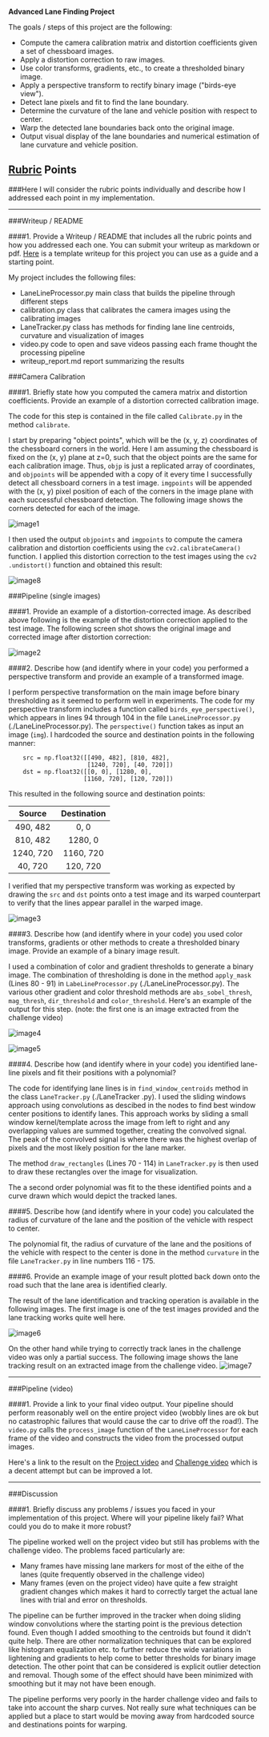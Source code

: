 **Advanced Lane Finding Project**

The goals / steps of this project are the following:

* Compute the camera calibration matrix and distortion coefficients given a set of chessboard images.
* Apply a distortion correction to raw images.
* Use color transforms, gradients, etc., to create a thresholded binary image.
* Apply a perspective transform to rectify binary image ("birds-eye view").
* Detect lane pixels and fit to find the lane boundary.
* Determine the curvature of the lane and vehicle position with respect to center.
* Warp the detected lane boundaries back onto the original image.
* Output visual display of the lane boundaries and numerical estimation of lane curvature and vehicle position.

[//]: # (Image References)

[image1]: ./output_images/calibration.png "Calibration"
[image2]: ./output_images/undistort.png "Undistorted"
[image3]: ./output_images/warped.png "Warped"
[image4]: ./output_images/binary.png "Binary Challenge"
[image5]: ./output_images/binary_test.png "Binary"
[image6]: ./output_images/tracked_test.png "Tracked"
[image7]: ./output_images/tracked.png "Tracked Challenge"
[image8]: ./output_images/calibration1_undistort.png "Calibration Undistort"
[video1]: ./project_video_tracked.mp4 "Project Video"
[video2]: ./challenge_video_tracked.mp4 "Challenge Video"

## [Rubric](https://review.udacity.com/#!/rubrics/571/view) Points
###Here I will consider the rubric points individually and describe how I addressed each point in my implementation.  

---
###Writeup / README

####1. Provide a Writeup / README that includes all the rubric points and how you addressed each one.  You can submit your writeup as markdown or pdf.  [Here](https://github.com/udacity/CarND-Advanced-Lane-Lines/blob/master/writeup_template.md) is a template writeup for this project you can use as a guide and a starting point.  

My project includes the following files:
* LaneLineProcessor.py main class that builds the pipeline through different steps
* calibration.py class that calibrates the camera images using the calibrating images
* LaneTracker.py class has methods for finding lane line centroids, curvature and visualization of images
* video.py code to open and save videos passing each frame thought the processing pipeline
* writeup_report.md report summarizing the results

###Camera Calibration

####1. Briefly state how you computed the camera matrix and distortion coefficients. Provide an example of a distortion corrected calibration image.

The code for this step is contained in the file called `Calibrate.py` in the method `calibrate`.  

I start by preparing "object points", which will be the (x, y, z) coordinates of the chessboard corners in the world.
 Here I am assuming the chessboard is fixed on the (x, y) plane at z=0, such that the object points are the same for
  each calibration image.  Thus, `objp` is just a replicated array of coordinates, and `objpoints` will be appended 
  with a copy of it every time I successfully detect all chessboard corners in a test image.  `imgpoints` will be 
  appended with the (x, y) pixel position of each of the corners in the image plane with each successful chessboard 
  detection. The following image shows the corners detected for each of the image.

![image1]

I then used the output `objpoints` and `imgpoints` to compute the camera calibration and distortion coefficients 
using the `cv2.calibrateCamera()` function.  I applied this distortion correction to the test images using the `cv2
.undistort()` function and obtained this result: 

![image8]

###Pipeline (single images)

####1. Provide an example of a distortion-corrected image.
As described above following is the example of the distortion correction applied to the test image. The 
following screen shot shows the original image and corrected image after distortion correction:

![image2]

####2. Describe how (and identify where in your code) you performed a perspective transform and provide an example of a transformed image.

I perform perspective transformation on the main image before binary thresholding as it seemed to perform well in 
experiments. 
The code for my perspective transform includes a function called `birds_eye_perspective()`, which appears in lines 
94 through 104 in the file `LaneLineProcessor.py` (./LaneLineProcessor.py).  The `perspective()` function takes as 
input an image (`img`).  I hardcoded the source and destination points in the following manner:

```
    src = np.float32([[490, 482], [810, 482],
                      [1240, 720], [40, 720]])
    dst = np.float32([[0, 0], [1280, 0],
                     [1160, 720], [120, 720]])
```
This resulted in the following source and destination points:

| Source        | Destination   | 
|:-------------:|:-------------:| 
| 490, 482      | 0, 0          | 
| 810, 482      | 1280, 0       |
| 1240, 720     | 1160, 720     |
| 40, 720       | 120, 720      |

I verified that my perspective transform was working as expected by drawing the `src` and `dst` points onto a test 
image and its warped counterpart to verify that the lines appear parallel in the warped image.

![image3]

####3. Describe how (and identify where in your code) you used color transforms, gradients or other methods to create a thresholded binary image.  Provide an example of a binary image result.

I used a combination of color and gradient thresholds to generate a binary image. The combination of thresholding is 
done in the method `apply_mask` (Lines 80 - 91) in `LabeLineProcessor.py` (./LaneLineProcessor.py). The various other
 gradient and color threshold methods are `abs_sobel_thresh`, `mag_thresh`, `dir_threshold` and  `color_threshold`.
  Here's an example of the output for this step.  (note: the first one is an image extracted from the challenge 
  video)
  
![image4]

![image5]

####4. Describe how (and identify where in your code) you identified lane-line pixels and fit their positions with a polynomial?

The code for identifying lane lines is in `find_window_centroids` method in the class `LaneTracker.py` (./LaneTracker
.py).
I used the sliding windows approach using convolutions as descibed in the nodes to find best window center positions 
to identify lanes. This approach works by sliding a small window kernel/template across the image from left to right and any 
overlapping values are summed together, creating the convolved signal. The peak of the convolved signal is where 
there was the highest overlap of pixels and the most likely position for the lane marker.

The method `draw_rectangles` (Lines 70 - 114) in `LaneTracker.py` is then used to draw these rectangles over the 
image for visualization.

The a second order polynomial was fit to the these identified points and a curve drawn which would depict the tracked
 lanes. 
 
####5. Describe how (and identify where in your code) you calculated the radius of curvature of the lane and the position of the vehicle with respect to center.

The polynomial fit, the radius of curvature of the lane and the positions of the vehicle with respect to the center 
is done in the method `curvature` in the file `LaneTracker.py` in line numbers 116 - 175.


####6. Provide an example image of your result plotted back down onto the road such that the lane area is identified clearly.

The result of the lane identification and tracking operation is available in the following images. The first image is
 one of the test images provided and the lane tracking works quite well here. 

![image6]

On the other hand while trying to correctly track lanes in the challenge video was only a partial success. The 
following image shows the lane tracking result on an extracted image from the challenge video.
![image7]

---

###Pipeline (video)

####1. Provide a link to your final video output.  Your pipeline should perform reasonably well on the entire project video (wobbly lines are ok but no catastrophic failures that would cause the car to drive off the road!).
The `video.py` calls the `process_image` function of the `LaneLineProcessor` for each frame of the video and 
constructs the video from the processed output images.

Here's a link to the result on the [Project video](./project_video_tracked.mp4)
and [Challenge video](./challenge_video_tracked.mp4) which is a decent attempt but can be improved a lot.

---

###Discussion

####1. Briefly discuss any problems / issues you faced in your implementation of this project.  Where will your pipeline likely fail?  What could you do to make it more robust?

The pipeline worked well on the project video but still has problems with the challenge video. The problems faced 
particularly are:
* Many frames have missing lane markers for most of the eithe of the lanes (quite frequently observed in the challenge 
video)
* Many frames (even on the project video) have quite a few straight gradient changes which makes it hard to 
correctly target the actual lane lines with trial and error on thresholds.

The pipeline can be further improved in the tracker when doing sliding window convolutions where the starting point 
is the previous detection found. Even though I added smoothing to the centroids but found it didn't quite help. There 
are other normalization techniques that can be explored like histogram equalization etc. to further reduce the wide 
variations in lightening and gradients to help come to better thresholds for binary image detection. The other 
point that can be considered is explicit outlier detection and removal. Though some of the effect should have been 
minimized with smoothing but it may not have been enough.

The pipeline performs very poorly in the harder challenge video and fails to take into account the sharp curves. Not 
really sure what techniques can be applied but a place to start would be moving away from hardcoded source and 
destinations points for warping.